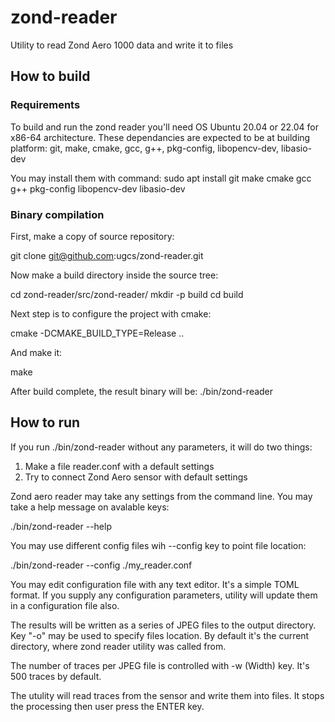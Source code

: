 # zond-reader
Utility to read Zond Aero 1000 data and write it to files

## How to build

### Requirements

To build and run the zond reader you'll need OS Ubuntu 20.04 or 22.04 for x86-64 architecture.
These dependancies are expected to be at building platform: git, make, cmake, gcc, g++, pkg-config, libopencv-dev, libasio-dev

You may install them with command: sudo apt install git make cmake gcc g++ pkg-config libopencv-dev libasio-dev

### Binary compilation

First, make a copy of source repository:

git clone git@github.com:ugcs/zond-reader.git

Now make a build directory inside the source tree:

cd zond-reader/src/zond-reader/
mkdir -p build
cd build

Next step is to configure the project with cmake:

cmake -DCMAKE_BUILD_TYPE=Release ..

And make it:

make

After build complete, the result binary will be: ./bin/zond-reader

## How to run

If you run ./bin/zond-reader without any parameters, it will do two things:

1. Make a file reader.conf with a default settings
1. Try to connect Zond Aero sensor with default settings

Zond aero reader may take any settings from the command line. You may take a help message on avalable keys:

./bin/zond-reader --help

You may use different config files wih --config key to point file location:

./bin/zond-reader --config ./my_reader.conf

You may edit configuration file with any text editor. It's a simple TOML format.
If you supply any configuration parameters, utility will update them in a configuration file also.

The results will be written as a series of JPEG files to the output directory. Key "-o" may be used to specify files location.
By default it's the current directory, where zond reader utility was called from.

The number of traces per JPEG file is controlled with -w (Width) key. It's 500 traces by default.

The utulity will read traces from the sensor and write them into files. It stops the processing then user press the ENTER key.
 
